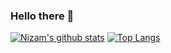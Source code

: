 ### Hello there 👋

[![Nizam's github stats](https://github-readme-stats.vercel.app/api?username=nizam19&show_icons=true&theme=dark&count_private=true&hide=)](https://github.com/anuraghazra/github-readme-stats)
[![Top Langs](https://github-readme-stats.vercel.app/api/top-langs/?username=nizam19&theme=dark&layout=compact)](https://github.com/anuraghazra/github-readme-stats)

<!--
**nizam19/nizam19** is a ✨ _special_ ✨ repository because its `README.md` (this file) appears on your GitHub profile.

Here are some ideas to get you started:

- 🔭 I’m currently working on ...
- 🌱 I’m currently learning ...
- 👯 I’m looking to collaborate on ...
- 🤔 I’m looking for help with ...
- 💬 Ask me about ...
- 📫 How to reach me: ...
- 😄 Pronouns: ...
- ⚡ Fun fact: ...
-->
